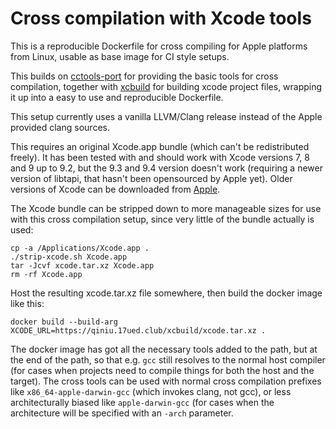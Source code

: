 Cross compilation with Xcode tools
==================================

This is a reproducible Dockerfile for cross compiling for Apple platforms
from Linux, usable as base image for CI style setups.

This builds on [cctools-port](https://github.com/tpoechtrager/cctools-port)
for providing the basic tools for cross compilation, together with
[xcbuild](https://github.com/facebook/xcbuild) for building xcode project
files, wrapping it up into a easy to use and reproducible Dockerfile.

This setup currently uses a vanilla LLVM/Clang release instead
of the Apple provided clang sources.

This requires an original Xcode.app bundle (which can't be redistributed
freely). It has been tested with and should work with Xcode versions 7,
8 and 9 up to 9.2, but the 9.3 and 9.4 version doesn't work (requiring a
newer version of libtapi, that hasn't been opensourced by Apple yet).
Older versions of Xcode can be downloaded from [Apple](https://developer.apple.com/download/more/).

The Xcode bundle can be stripped down to more manageable sizes for use
with this cross compilation setup, since very little of the bundle
actually is used:

    cp -a /Applications/Xcode.app .
    ./strip-xcode.sh Xcode.app
    tar -Jcvf xcode.tar.xz Xcode.app
    rm -rf Xcode.app

Host the resulting xcode.tar.xz file somewhere, then build the docker
image like this:

    docker build --build-arg XCODE_URL=https://qiniu.17ued.club/xcbuild/xcode.tar.xz .

The docker image has got all the necessary tools added to the path, but
at the end of the path, so that e.g. `gcc` still resolves to the normal
host compiler (for cases when projects need to compile things for both
the host and the target). The cross tools can be used with normal cross
compilation prefixes like `x86_64-apple-darwin-gcc` (which invokes clang,
not gcc), or less architecturally biased like `apple-darwin-gcc` (for cases
when the architecture will be specified with an `-arch` parameter.
